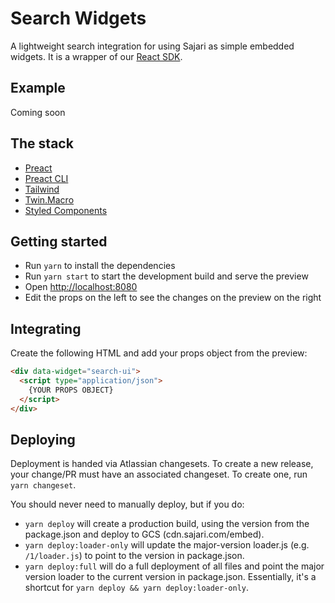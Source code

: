 # Search Widgets

A lightweight search integration for using Sajari as simple embedded widgets. It is a wrapper of our [React SDK](https://react.docs.sajari.com/).

## Example

Coming soon

## The stack

- [Preact](https://preactjs.com/)
- [Preact CLI](https://preactjs.com/cli/)
- [Tailwind](https://tailwindcss.com/)
- [Twin.Macro](https://github.com/ben-rogerson/twin.macro/)
- [Styled Components](https://styled-components.com/)

## Getting started

- Run `yarn` to install the dependencies
- Run `yarn start` to start the development build and serve the preview
- Open [http://localhost:8080]()
- Edit the props on the left to see the changes on the preview on the right

## Integrating

Create the following HTML and add your props object from the preview:

```html
<div data-widget="search-ui">
  <script type="application/json">
    {YOUR PROPS OBJECT}
  </script>
</div>
```

## Deploying

Deployment is handed via Atlassian changesets. To create a new release, your change/PR must have an associated changeset. To create one, run `yarn changeset`.

You should never need to manually deploy, but if you do:

- `yarn deploy` will create a production build, using the version from the package.json and deploy to GCS (cdn.sajari.com/embed).
- `yarn deploy:loader-only` will update the major-version loader.js (e.g. `/1/loader.js`) to point to the version in package.json.
- `yarn deploy:full` will do a full deployment of all files and point the major version loader to the current version in package.json. Essentially, it's a shortcut for `yarn deploy && yarn deploy:loader-only`.
